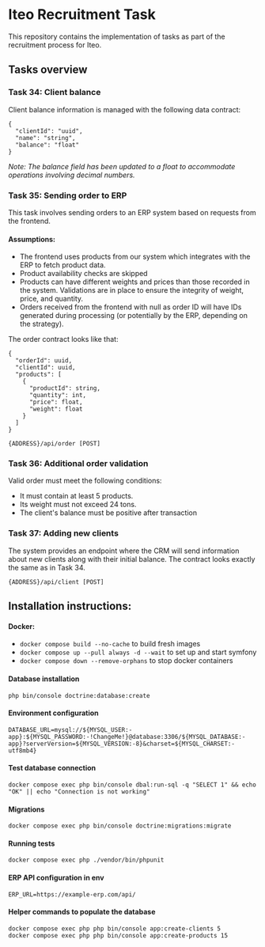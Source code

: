 # Iteo Recruitment Task

This repository contains the implementation of tasks as part of the recruitment process for Iteo.

## Tasks overview

### Task 34: Client balance

Client balance information is managed with the following data contract:
```
{
  "clientId": "uuid",
  "name": "string",
  "balance": "float"
}
```

*Note: The balance field has been updated to a float to accommodate operations involving decimal numbers.*

### Task 35: Sending order to ERP

This task involves sending orders to an ERP system based on requests from the frontend.

#### Assumptions:

- The frontend uses products from our system which integrates with the ERP to fetch product data.
- Product availability checks are skipped
- Products can have different weights and prices than those recorded in the system. Validations are in place to ensure the integrity of weight, price, and quantity.
- Orders received from the frontend with null as order ID will have IDs generated during processing (or potentially by the ERP, depending on the strategy).

The order contract looks like that:
```
{
  "orderId": uuid,
  "clientId": uuid,
  "products": [
    {
      "productId": string,
      "quantity": int,
      "price": float,
      "weight": float
    }
  ]
}
```

```
{ADDRESS}/api/order [POST]
```

### Task 36: Additional order validation

Valid order must meet the following conditions:

- It must contain at least 5 products.
- Its weight must not exceed 24 tons.
- The client's balance must be positive after transaction

### Task 37: Adding new clients

The system provides an endpoint where the CRM will send information about new clients along with their initial balance.
The contract looks exactly the same as in Task 34.

```
{ADDRESS}/api/client [POST]
```

## Installation instructions:

#### Docker:

- `docker compose build --no-cache` to build fresh images
- `docker compose up --pull always -d --wait` to set up and start symfony
- `docker compose down --remove-orphans` to stop docker containers

#### Database installation

```
php bin/console doctrine:database:create
```

#### Environment configuration

```
DATABASE_URL=mysql://${MYSQL_USER:-app}:${MYSQL_PASSWORD:-!ChangeMe!}@database:3306/${MYSQL_DATABASE:-app}?serverVersion=${MYSQL_VERSION:-8}&charset=${MYSQL_CHARSET:-utf8mb4}
```

#### Test database connection

```
docker compose exec php bin/console dbal:run-sql -q "SELECT 1" && echo "OK" || echo "Connection is not working"
```

#### Migrations

```
docker compose exec php bin/console doctrine:migrations:migrate
```

#### Running tests

```
docker compose exec php ./vendor/bin/phpunit
```

#### ERP API configuration in env

```
ERP_URL=https://example-erp.com/api/
```

#### Helper commands to populate the database

```
docker compose exec php php bin/console app:create-clients 5
docker compose exec php php bin/console app:create-products 15
```
